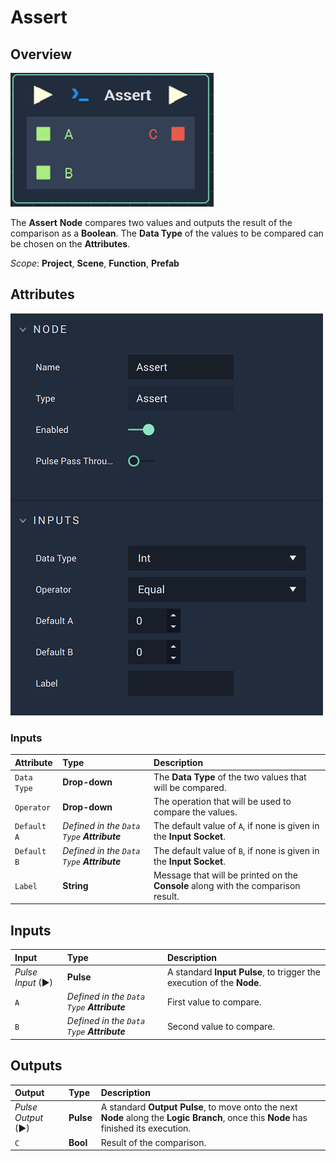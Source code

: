 # Assert

## Overview

![The Assert Node.](../../.gitbook/assets/assertnode.png)

The **Assert** **Node** compares two values and outputs the result of the comparison as a **Boolean**. The **Data Type** of the values to be compared can be chosen on the **Attributes**.

*Scope*: **Project**, **Scene**, **Function**, **Prefab**

## Attributes

![The Assert Node Attributes.](../../.gitbook/assets/assertattributes.png)

### Inputs

| Attribute | Type | Description |
| :--- | :--- | :--- |
| `Data Type` | **Drop-down** | The **Data Type** of the two values that will be compared. |
| `Operator` | **Drop-down** | The operation that will be used to compare the values. |
| `Default A` | _Defined in the `Data Type` **Attribute**_ | The default value of `A`, if none is given in the **Input Socket**. |
| `Default B` | _Defined in the `Data Type` **Attribute**_ | The default value of `B`, if none is given in the **Input Socket**. |
| `Label` | **String** | Message that will be printed on the **Console** along with the comparison result. |

## Inputs

| Input | Type | Description |
| :--- | :--- | :--- |
| _Pulse Input_ \(►\) | **Pulse** | A standard **Input Pulse**, to trigger the execution of the **Node**. |
| `A` | _Defined in the `Data Type` **Attribute**_ | First value to compare. |
| `B` | _Defined in the `Data Type` **Attribute**_ | Second value to compare. |

## Outputs

| Output | Type | Description |
| :--- | :--- | :--- |
| _Pulse Output_ \(►\) | **Pulse** | A standard **Output Pulse**, to move onto the next **Node** along the **Logic Branch**, once this **Node** has finished its execution. |
| `C` | **Bool** | Result of the comparison. |

